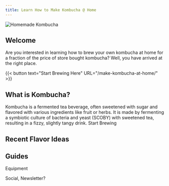 ```yaml
---
title: Learn How to Make Kombucha @ Home
---
```


![Homemade Kombucha](/media/kombucha.jpeg)

## Welcome

Are you interested in learning how to brew your own kombucha at home for a fraction of the price of store bought kombucha? Well, you have arrived at the right place.

{{< button text="Start Brewing Here" URL="/make-kombucha-at-home/" >}}

## What is Kombucha?

Kombucha is a fermented tea beverage, often sweetened with sugar and flavored with various ingredients like fruit or herbs. It is made by fermenting a symbiotic culture of bacteria and yeast (SCOBY) with sweetened tea, resulting in a fizzy, slightly tangy drink.
Start Brewing

## Recent Flavor Ideas

## Guides

Equipment

Social, Newsletter?
